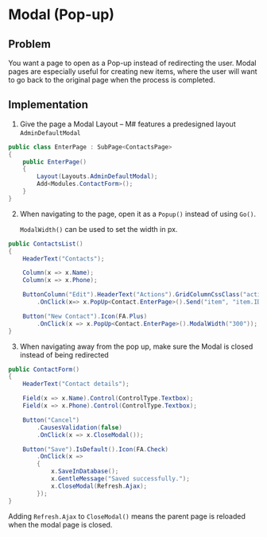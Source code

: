 # Modal (Pop-up)

## Problem

You want a page to open as a Pop-up instead of redirecting the user. Modal pages are especially useful for creating new items, where the user will want to go back to the original page when the process is completed.

## Implementation

1) Give the page a Modal Layout – M# features a predesigned layout `AdminDefaultModal`

```csharp
public class EnterPage : SubPage<ContactsPage>
{
    public EnterPage()
    {
        Layout(Layouts.AdminDefaultModal);
        Add<Modules.ContactForm>();
    }
}
```

2) When navigating to the page, open it as a `Popup()` instead of using `Go()`. 

   `ModalWidth()` can be used to set the width in px.

```csharp
public ContactsList()
{
    HeaderText("Contacts");

    Column(x => x.Name);
    Column(x => x.Phone);

    ButtonColumn("Edit").HeaderText("Actions").GridColumnCssClass("actions").Icon(FA.Edit)
        .OnClick(x=> x.PopUp<Contact.EnterPage>().Send("item", "item.ID"));

    Button("New Contact").Icon(FA.Plus)
        .OnClick(x => x.PopUp<Contact.EnterPage>().ModalWidth("300"));
}
```

3) When navigating away from the pop up, make sure the Modal is closed instead of being redirected

```csharp
public ContactForm()
{
    HeaderText("Contact details");

    Field(x => x.Name).Control(ControlType.Textbox);
    Field(x => x.Phone).Control(ControlType.Textbox);

    Button("Cancel")
        .CausesValidation(false)
        .OnClick(x => x.CloseModal());

    Button("Save").IsDefault().Icon(FA.Check)
        .OnClick(x =>
        {
            x.SaveInDatabase();
            x.GentleMessage("Saved successfully.");
            x.CloseModal(Refresh.Ajax);
        });
}
```

Adding `Refresh.Ajax` to `CloseModal()` means the parent page is reloaded when the modal page is closed.
